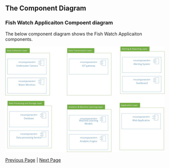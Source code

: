 ## The Component Diagram
### Fish Watch Applicaiton Compoent diagram
The below component diagram shows the Fish Watch Applicaiton components.

![Actor / Action Approach](../artifacts/ComponentDiagramVisio.jpg)


[Previous Page](./Userjourney.md) | [Next Page](./SequenceDiagram.md)
